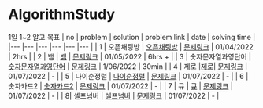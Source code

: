 # AlgorithmStudy
1일 1~2 알고 목표
|  no 	|   problem	|  solution 	|  problem link 	|  date 	|  solving time 	|
|---	|---	|---	|---	|---	|---	|
| 1  	|  오픈채팅방 	|  [오픈채팅방](./프로그래머스/src/프로그래머스_01042022/오픈채팅방.java)	|  [문제링크](https://programmers.co.kr/learn/courses/30/lessons/42888) 	|   01/04/2022	|  2hrs  	|
|  2 	|   뱀	|  [뱀](./AlgorithmStudy/백준/src/백준_01052022/골드_3190_뱀_sol.java) 	|  [문제링크](https://www.acmicpc.net/problem/3190) 	|  01/05/2022 	|  6hrs + 	|
|  3 	|  숫자문자열과영단어 	| [숫자문자열과영단어](./AlgorithmStudy/프로그래머스/src/프로그래머스_01062022/숫자문자열과영단어.java) |  [문제링크](https://programmers.co.kr/learn/courses/30/lessons/81301)   |  1/06/2022 	|  30min | 
|  4 	|  제로 	|[제로](./AlgorithmStudy/백준/src/백준_01072022/실버_10773_제로.java)| [문제링크](https://www.acmicpc.net/problem/10773) 	|   	01/07/2022  |  - 	|
|  5 	|  나이순정렬 	|  [나이순정렬](./AlgorithmStudy/백준/src/백준_01072022/실버_10814_나이순정렬.java) 	|  [문제링크](https://www.acmicpc.net/problem/10814)  	|  01/07/2022   	|   -	|
|   6	|  숫자카드2 	| [숫자카드2](./AlgorithmStudy/백준/src/백준_01072022/실버_10816_숫자카드2.java)	|    [문제링크](https://www.acmicpc.net/problem/10816) 	|   01/07/2022  	|   -	|
|   7	|  큐 	|  [큐](./AlgorithmStudy/백준/src/백준_01072022/실버_10845_큐.java) 	|    [문제링크](https://www.acmicpc.net/problem/10845) 	|  01/07/2022   	|   	- |
|   8|  셀프넘버 	|  [셀프넘버](./AlgorithmStudy/백준/src/백준_01072022/실버_4673_셀프넘버.java) 	|    [문제링크](https://www.acmicpc.net/problem/4673) 	| 01/07/2022    	|  -  	|
